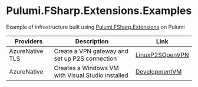 # Pulumi.FSharp.Extensions.Examples
Example of infrastructure built using [Pulumi.FSharp.Extensions](https://github.com/UnoSD/Pulumi.FSharp.Extensions) on Pulumi

| Providers       | Description                                       | Link                                                                                                                |
|-----------------|---------------------------------------------------|---------------------------------------------------------------------------------------------------------------------|
| AzureNative TLS | Create a VPN gateway and set up P2S connection    | [LinuxP2SOpenVPN](https://github.com/UnoSD/Pulumi.FSharp.Extensions.Examples/tree/main/AzureNative/LinuxP2SOpenVPN) |
| AzureNative     | Creates a Windows VM with Visual Studio installed | [DevelopmentVM](https://github.com/UnoSD/Pulumi.FSharp.Extensions.Examples/tree/main/AzureNative/DevelopmentVM)     |